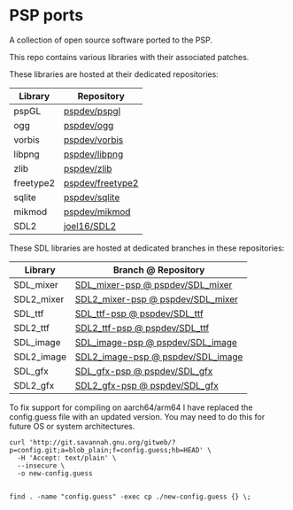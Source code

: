 # PSP ports

A collection of open source software ported to the PSP.

This repo contains various libraries with their associated patches.

These libraries are hosted at their dedicated repositories:

| Library   | Repository                                              |
|-----------|---------------------------------------------------------|
| pspGL     | [pspdev/pspgl](https://github.com/pspdev/pspgl)         |
| ogg       | [pspdev/ogg](https://github.com/pspdev/ogg)             |
| vorbis    | [pspdev/vorbis](https://github.com/pspdev/vorbis)       |
| libpng    | [pspdev/libpng](https://github.com/pspdev/libpng)       |
| zlib      | [pspdev/zlib](https://github.com/pspdev/zlib)           |
| freetype2 | [pspdev/freetype2](https://github.com/pspdev/freetype2) |
| sqlite    | [pspdev/sqlite](https://github.com/pspdev/sqlite)       |
| mikmod    | [pspdev/mikmod](https://github.com/pspdev/mikmod)       |
| SDL2      | [joel16/SDL2](https://github.com/joel16/SDL2)           |

These SDL libraries are hosted at dedicated branches in these repositories:

| Library    | Branch @ Repository                                                                          |
|------------|----------------------------------------------------------------------------------------------|
| SDL_mixer  | [SDL_mixer-psp @ pspdev/SDL_mixer](https://github.com/pspdev/SDL_mixer/tree/SDL_mixer-psp)   |
| SDL2_mixer | [SDL2_mixer-psp @ pspdev/SDL_mixer](https://github.com/pspdev/SDL_mixer/tree/SDL2_mixer-psp) |
| SDL_ttf    | [SDL_ttf-psp @ pspdev/SDL_ttf](https://github.com/pspdev/SDL_ttf/tree/SDL_ttf-psp)           |
| SDL2_ttf   | [SDL2_ttf-psp @ pspdev/SDL_ttf](https://github.com/pspdev/SDL_ttf/tree/SDL2_ttf-psp)         |
| SDL_image  | [SDL_image-psp @ pspdev/SDL_image](https://github.com/pspdev/SDL_image/tree/SDL_image-psp)   |
| SDL2_image | [SDL2_image-psp @ pspdev/SDL_image](https://github.com/pspdev/SDL_image/tree/SDL2_image-psp) |
| SDL_gfx    | [SDL_gfx-psp @ pspdev/SDL_gfx](https://github.com/pspdev/SDL_gfx/tree/SDL_gfx-psp)           |
| SDL2_gfx   | [SDL2_gfx-psp @ pspdev/SDL_gfx](https://github.com/pspdev/SDL_gfx/tree/SDL2_gfx-psp)         |



To fix support for compiling on aarch64/arm64 I have replaced the config.guess file with an updated version. You may need to do this for future OS or system architectures.

```
curl 'http://git.savannah.gnu.org/gitweb/?p=config.git;a=blob_plain;f=config.guess;hb=HEAD' \
  -H 'Accept: text/plain' \
  --insecure \
  -o new-config.guess


find . -name "config.guess" -exec cp ./new-config.guess {} \;
```
